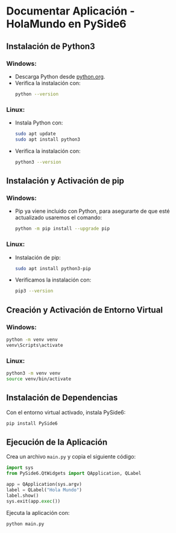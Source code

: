 # Documentar Aplicación - HolaMundo en PySide6

## Instalación de Python3
### Windows:
- Descarga Python desde [python.org](https://www.python.org/downloads/).
- Verifica la instalación con:
  ```sh
  python --version
  ```

### Linux:
- Instala Python con:
  ```sh
  sudo apt update
  sudo apt install python3
  ```
- Verifica la instalación con:
  ```sh
  python3 --version
  ```



## Instalación y Activación de pip
### Windows:
- Pip ya viene incluido con Python, para asegurarte de que esté actualizado usaremos el comando:
  ```sh
  python -m pip install --upgrade pip
  ```

### Linux:
- Instalación de pip:
  ```sh
  sudo apt install python3-pip
  ```
- Verificamos la instalación con:
  ```sh
  pip3 --version
  ```



## Creación y Activación de Entorno Virtual
### Windows:
```sh
python -m venv venv
venv\Scripts\activate
```

### Linux:
```sh
python3 -m venv venv
source venv/bin/activate
```



## Instalación de Dependencias
Con el entorno virtual activado, instala PySide6:
```sh
pip install PySide6
```



## Ejecución de la Aplicación
Crea un archivo `main.py` y copia el siguiente código:

```python
import sys
from PySide6.QtWidgets import QApplication, QLabel

app = QApplication(sys.argv)
label = QLabel("Hola Mundo")
label.show()
sys.exit(app.exec())
```

Ejecuta la aplicación con:
```sh
python main.py
```
